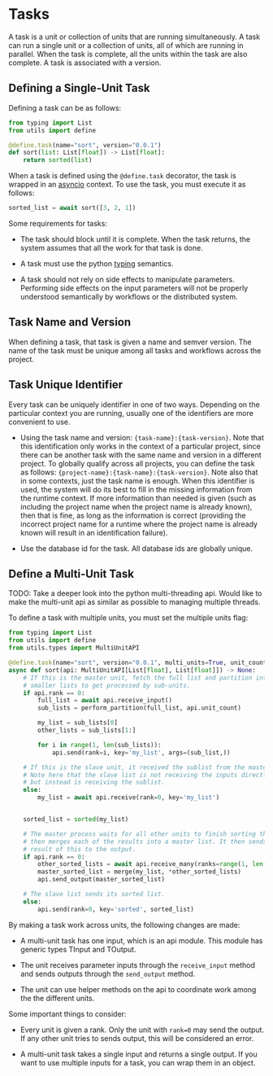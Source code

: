 # Tasks

A task is a unit or collection of units that are running simultaneously.
A task can run a single unit or a collection of units, all of which are
running in parallel. When the task is complete, all the units within the task
are also complete. A task is associated with a version.

## Defining a Single-Unit Task

Defining a task can be as follows:

```python
from typing import List
from utils import define

@define.task(name="sort", version="0.0.1")
def sort(list: List[float]) -> List[float]:
    return sorted(list)

```

When a task is defined using the `@define.task` decorator, the task is wrapped
in an [asyncio](https://docs.python.org/3/library/asyncio.html) context. To
use the task, you must execute it as follows:

```python
sorted_list = await sort([3, 2, 1])
```

Some requirements for tasks:

- The task should block until it is complete. When the task returns, the
  system assumes that all the work for that task is done.

- A task must use the python [typing](https://docs.python.org/3/library/typing.html) semantics.

- A task should not rely on side effects to manipulate parameters. Performing
  side effects on the input parameters will not be properly understood
  semantically by workflows or the distributed system.

## Task Name and Version

When defining a task, that task is given a name and semver version. The name
of the task must be unique among all tasks and workflows across the project.

## Task Unique Identifier

Every task can be uniquely identifier in one of two ways. Depending on the
particular context you are running, usually one of the identifiers are
more convenient to use.

- Using the task name and version: `{task-name}:{task-version}`. Note that
  this identification only works in the context of a particular project, since
  there can be another task with the same name and version in a different
  project. To globally qualify across all projects, you can define the
  task as follows: `{project-name}:{task-name}:{task-version}`. Note also that
  in some contexts, just the task name is enough. When this identifier is used,
  the system will do its best to fill in the missing information from the
  runtime context. If more information than needed is given (such as including
  the project name when the project name is already known), then that is fine,
  as long as the information is correct (providing the incorrect project name
  for a runtime where the project name is already known will result in an
  identification failure).

- Use the database id for the task. All database ids are globally unique.

## Define a Multi-Unit Task

TODO: Take a deeper look into the python multi-threading api. Would like
to make the multi-unit api as similar as possible to managing multiple threads.

To define a task with multiple units, you must set the multiple units flag:

```python
from typing import List
from utils import define
from utils.types import MultiUnitAPI

@define.task(name="sort", version="0.0.1", multi_units=True, unit_count=range(5))
async def sort(api: MultiUnitAPI[List[float], List[float]]) -> None:
    # If this is the master unit, fetch the full list and partition into
    # smaller lists to get processed by sub-units.
    if api.rank == 0:
        full_list = await api.receive_input()
        sub_lists = perform_partition(full_list, api.unit_count)

        my_list = sub_lists[0]
        other_lists = sub_lists[1:]

        for i in range(1, len(sub_lists)):
            api.send(rank=i, key='my_list', args=(sub_list,))

    # If this is the slave unit, it received the sublist from the master.
    # Note here that the slave list is not receiving the inputs directly,
    # but instead is receiving the sublist.
    else:
        my_list = await api.receive(rank=0, key='my_list')


    sorted_list = sorted(my_list)

    # The master process waits for all other units to finish sorting the list,
    # then merges each of the results into a master list. It then sends the
    # result of this to the output.
    if api.rank == 0:
        other_sorted_lists = await api.receive_many(ranks=range(1, len(sub_lists)), key='sorted')
        master_sorted_list = merge(my_list, *other_sorted_lists)
        api.send_output(master_sorted_list)

    # The slave list sends its sorted list.
    else:
        api.send(rank=0, key='sorted', sorted_list)

```

By making a task work across units, the following changes are made:

- A multi-unit task has one input, which is an api module. This module has
  generic types TInput and TOutput.

- The unit receives parameter inputs through the `receive_input` method and
  sends outputs through the `send_output` method.

- The unit can use helper methods on the api to coordinate work among the the
  different units.

Some important things to consider:

- Every unit is given a rank. Only the unit with `rank=0` may send the output.
  If any other unit tries to sends output, this will be considered an error.

- A multi-unit task takes a single input and returns a single output. If you
  want to use multiple inputs for a task, you can wrap them in an object.
